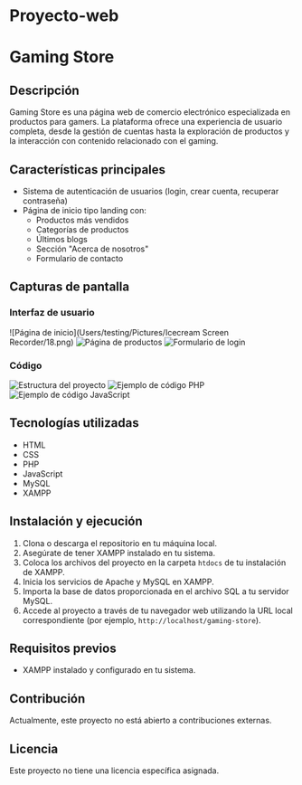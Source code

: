# Proyecto-web
# Gaming Store

## Descripción
Gaming Store es una página web de comercio electrónico especializada en productos para gamers. La plataforma ofrece una experiencia de usuario completa, desde la gestión de cuentas hasta la exploración de productos y la interacción con contenido relacionado con el gaming.

## Características principales
- Sistema de autenticación de usuarios (login, crear cuenta, recuperar contraseña)
- Página de inicio tipo landing con:
  - Productos más vendidos
  - Categorías de productos
  - Últimos blogs
  - Sección "Acerca de nosotros"
  - Formulario de contacto

## Capturas de pantalla
### Interfaz de usuario
![Página de inicio](Users/testing/Pictures/Icecream Screen Recorder/18.png) 
![Página de productos](Users/testing/Pictures/dog.jpg)
![Formulario de login](ruta/a/la/imagen/formulario_login.png)

### Código
![Estructura del proyecto](ruta/a/la/imagen/estructura_proyecto.png)
![Ejemplo de código PHP](ruta/a/la/imagen/codigo_php.png)
![Ejemplo de código JavaScript](ruta/a/la/imagen/codigo_js.png)

## Tecnologías utilizadas
- HTML
- CSS
- PHP
- JavaScript
- MySQL
- XAMPP

## Instalación y ejecución
1. Clona o descarga el repositorio en tu máquina local.
2. Asegúrate de tener XAMPP instalado en tu sistema.
3. Coloca los archivos del proyecto en la carpeta `htdocs` de tu instalación de XAMPP.
4. Inicia los servicios de Apache y MySQL en XAMPP.
5. Importa la base de datos proporcionada en el archivo SQL a tu servidor MySQL.
6. Accede al proyecto a través de tu navegador web utilizando la URL local correspondiente (por ejemplo, `http://localhost/gaming-store`).

## Requisitos previos
- XAMPP instalado y configurado en tu sistema.

## Contribución
Actualmente, este proyecto no está abierto a contribuciones externas.

## Licencia
Este proyecto no tiene una licencia específica asignada.
